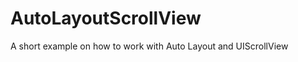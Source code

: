 AutoLayoutScrollView
====================

A short example on how to work with Auto Layout and UIScrollView
